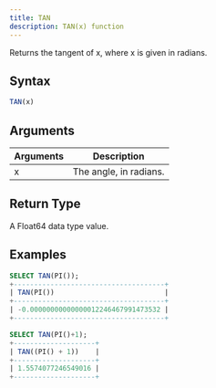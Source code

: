 ```yaml
---
title: TAN
description: TAN(x) function
---
```


Returns the tangent of x, where x is given in radians.

## Syntax

```sql
TAN(x)
```

## Arguments

| Arguments   | Description |
| ----------- | ----------- |
| x | The angle, in radians. |

## Return Type

A Float64 data type value.

## Examples

```sql
SELECT TAN(PI());
+-------------------------------------+
| TAN(PI())                           |
+-------------------------------------+
| -0.00000000000000012246467991473532 |
+-------------------------------------+

SELECT TAN(PI()+1);
+--------------------+
| TAN((PI() + 1))    |
+--------------------+
| 1.5574077246549016 |
+--------------------+
```
